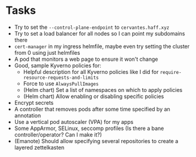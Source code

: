 # Tasks
* Try to set the `--control-plane-endpoint` to `cervantes.haff.xyz`
* Try to set a load balancer for all nodes so I can point my subdomains there
* `cert-manager` in my ingress helmfile, maybe even try setting the cluster from 0 using just helmfiles
* A pod that monitors a web page to ensure it won't change
* Good, sample Kyverno policies for:
  * Helpful description for all Kyverno policies like I did for `require-resource-requests-and-limits`
  * Force to use `AlwaysPullImages`
  * (Helm chart) Set a list of namespaces on which to apply policies
  * (Helm chart) Allow enabling or disabling specific policies
* Encrypt secrets
* A controller that removes pods after some time specified by an annotation
* Use a vertical pod autoscaler (VPA) for my apps
* Some AppArmor, SELinux, seccomp profiles (Is there a bane controller/operator? Can I make it?)
* (Emanote) Should allow specifying several repositories to create a layered zettelkasten
